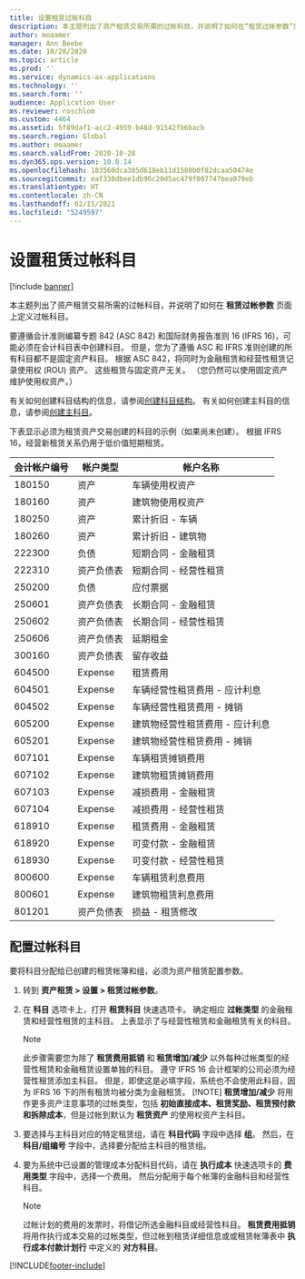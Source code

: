 ```yaml
---
title: 设置租赁过帐科目
description: 本主题列出了资产租赁交易所需的过帐科目，并说明了如何在“租赁过帐参数”页面上定义过帐科目。
author: moaamer
manager: Ann Beebe
ms.date: 10/28/2020
ms.topic: article
ms.prod: ''
ms.service: dynamics-ax-applications
ms.technology: ''
ms.search.form: ''
audience: Application User
ms.reviewer: roschlom
ms.custom: 4464
ms.assetid: 5f89daf1-acc2-4959-b48d-91542fb6bacb
ms.search.region: Global
ms.author: moaamer
ms.search.validFrom: 2020-10-28
ms.dyn365.ops.version: 10.0.14
ms.openlocfilehash: 183560dca385d618eb11d1580b0f82dcaa50474e
ms.sourcegitcommit: eaf330dbee1db96c20d5ac479f007747bea079eb
ms.translationtype: HT
ms.contentlocale: zh-CN
ms.lasthandoff: 02/15/2021
ms.locfileid: "5249597"
---
```

# <a name="set-up-lease-posting-accounts"></a>设置租赁过帐科目

[!include [banner](../includes/banner.md)]

本主题列出了资产租赁交易所需的过帐科目，并说明了如何在 **租赁过帐参数** 页面上定义过帐科目。

要遵循会计准则编纂专题 842 (ASC 842) 和国际财务报告准则 16 (IFRS 16)，可能必须在会计科目表中创建科目。 但是，您为了遵循 ASC 和 IFRS 准则创建的所有科目都不是固定资产科目。 根据 ASC 842，将同时为金融租赁和经营性租赁记录使用权 (ROU) 资产。 这些租赁与固定资产无关。 （您仍然可以使用固定资产维护使用权资产。）

有关如何创建科目结构的信息，请参阅[创建科目结构](../general-ledger/tasks/create-account-structures.md)。 有关如何创建主科目的信息，请参阅[创建主科目](../general-ledger/tasks/create-main-account.md)。

下表显示必须为租赁资产交易创建的科目的示例（如果尚未创建）。 根据 IFRS 16，经营新租赁关系仍用于低价值短期租赁。

| 会计帐户编号 | 帐户类型  | 帐户名称                                          |
|-----------------------|---------------|-------------------------------------------------------|
| 180150                | 资产         | 车辆使用权资产                                     |
| 180160                | 资产         | 建筑物使用权资产                                    |
| 180250                | 资产         | 累计折旧 - 车辆                   |
| 180260                | 资产         | 累计折旧 - 建筑物                  |
| 222300                | 负债     | 短期合同 - 金融租赁                |
| 222310                | 资产负债表 | 短期合同 - 经营性租赁              |
| 250200                | 负债     | 应付票据                                         |
| 250601                | 资产负债表 | 长期合同 - 金融租赁                 |
| 250602                | 资产负债表 | 长期合同 - 经营性租赁               |
| 250606                | 资产负债表 | 延期租金                                         |
| 300160                | 资产负债表 | 留存收益                                     |
| 604500                | Expense       | 租赁费用                                         |
| 604501                | Expense       | 车辆经营性租赁费用 - 应计利息  |
| 604502                | Expense       | 车辆经营性租赁费用 - 摊销        |
| 605200                | Expense       | 建筑物经营性租赁费用 - 应计利息 |
| 605201                | Expense       | 建筑物经营性租赁费用 - 摊销       |
| 607101                | Expense       | 车辆租赁摊销费用                    |
| 607102                | Expense       | 建筑物租赁摊销费用                   |
| 607103                | Expense       | 减损费用 - 金融租赁                   |
| 607104                | Expense       | 减损费用 - 经营性租赁                 |
| 618910                | Expense       | 租赁费用 - 金融租赁                        |
| 618920                | Expense       | 可变付款 - 金融租赁                    |
| 618930                | Expense       | 可变付款 - 经营性租赁                  |
| 800600                | Expense       | 车辆租赁利息费用                        |
| 800601                | Expense       | 建筑物租赁利息费用                       |
| 801201                | 资产负债表 | 损益 - 租赁修改                      |

## <a name="configure-posting-accounts"></a>配置过帐科目

要将科目分配给已创建的租赁帐簿和组，必须为资产租赁配置参数。

1. 转到 **资产租赁 \> 设置 \> 租赁过帐参数**。
2. 在 **科目** 选项卡上，打开 **租赁科目** 快速选项卡。 确定相应 **过帐类型** 的金融租赁和经营性租赁的主科目。 上表显示了与经营性租赁和金融租赁有关的科目。

    > [!NOTE]
    > 此步骤需要您为除了 **租赁费用抵销** 和 **租赁增加/减少** 以外每种过帐类型的经营性租赁和金融租赁设置单独的科目。 遵守 IFRS 16 会计框架的公司必须为经营性租赁添加主科目。 但是，即使这是必填字段，系统也不会使用此科目，因为 IFRS 16 下的所有租赁均被分类为金融租赁。
    >[!NOTE]
    > **租赁增加/减少** 将用作更多资产注意事项的过帐类型，包括 **初始直接成本、租赁奖励、租赁预付款和拆除成本**，但是过帐到默认为 **租赁资产** 的使用权资产主科目。        
    
3. 要选择与主科目对应的特定租赁组，请在 **科目代码** 字段中选择 **组**。 然后，在 **科目/组编号** 字段中，选择要分配给主科目的租赁组。
4. 要为系统中已设置的管理成本分配科目代码，请在 **执行成本** 快速选项卡的 **费用类型** 字段中，选择一个费用。 然后分配用于每个帐簿的金融科目和经营性科目。

    > [!NOTE]
    > 过帐计划的费用的发票时，将借记所选金融科目或经营性科目。
    > **租赁费用抵销** 将用作执行成本交易的过帐类型，但过帐到租赁详细信息或或租赁帐簿表中 **执行成本付款计划行** 中定义的 **对方科目**。   


[!INCLUDE[footer-include](../../includes/footer-banner.md)]
